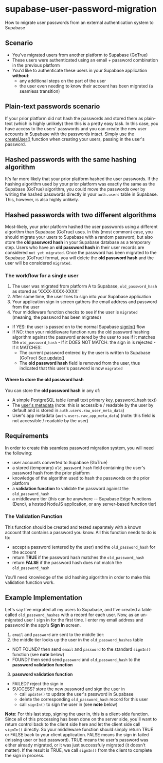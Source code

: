 # supabase-user-password-migration
How to migrate user passwords from an external authentication system to Supabase

## Scenario
- You've migrated users from another platform to Supabase (GoTrue)
- These users were authenticated using an email + password combination in the previous platform
- You'd like to authenticate these users in your Supabase application **without**:
  - any additional steps on the part of the user
  - the user even needing to know their account has been migrated (a seamless transition)
  
## Plain-text passwords scenario
If your prior platform did not hash the passwords and stored them as plain-text (which is highly unlikely) then this is a pretty easy task.  In this case, you have access to the users' passwords and you can create the new user accounts in Supabase with the passwords intact.  Simply use the [createUser()](https://supabase.com/docs/reference/javascript/auth-api-createuser) function when creating your users, passing in the user's password.

## Hashed passwords with the same hashing algorithm
It's far more likely that your prior platform hashed the user passwords.  If the hashing algorithm used by your prior platform was exactly the same as the Supabase (GoTrue) algorithm, you could move the passwords over by writing the hashed passwords directly in your `auth.users` table in Supabase.  This, however, is also highly unlikely.

## Hashed passwords with two different algorithms
Most-likely, your prior platform hashed the user passwords using a different algorithm than Supabase (GoTrue) uses.  In this (most common) case, you should migrate your users to Supabase with a random password, but also store the **old password hash** in your Supabase database as a temporary step.  Users who have an **old password hash** in their user records are considered `not yet migrated`.  Once the password has been migrated to the Supabase (GoTrue) format, you will delete the **old password hash** and the user will be considered `migrated`.

### The workflow for a single user
1. The user was migrated from platform A to Supabase, `old_password_hash` as stored as 'XXXX-XXXX-XXXX'
2. After some time, the user tries to sign into your Supabase application
3. Your application sign in screen gathers the email address and password from the user
4. Your middleware function checks to see if the user is `migrated` (meaning, the password has been migrated)
  -  If YES: the user is passed on to the normal Supabase [signIn()](https://supabase.com/docs/reference/javascript/auth-signin) flow
  -  If NO: then your middleware function runs the old password hashing algorithm against the password entered by the user to see if it matches the `old_password_hash`
    - If it DOES NOT MATCH: the sign in is rejected
    - If it MATCHES: 
      - The current password entered by the user is written to Supabase (GoTrue) [See update()](https://supabase.com/docs/reference/javascript/auth-update#update-password-for-authenticated-user)
      - The **old password hash** field is removed from the user, thus indicated that this user's password is now `migrated`

#### Where to store the **old password hash**
You can store the **old password hash** in any of:
- A simple PostgreSQL table (email text primary key, password_hash text)
- The [user's metadata](https://supabase.com/docs/reference/javascript/auth-update#update-a-users-metadata) (note: this is accessible / readable by the user by default and is stored in `auth.users.raw_user_meta_data`)
- User's app metadata (`auth.users.raw_app_meta_data`) (note: this field is not accessible / readable by the user)

## Requirements
In order to create this seamless password migration system, you will need the following:
- user accounts converted to Supabase (GoTrue)
- a stored (temporary) `old_password_hash` field containing the user's password hash from the prior platform
- knowledge of the algorithm used to hash the passwords on the prior platform
- a **validation function** to validate the password against the `old_password_hash`
- a middleware tier (this can be anywhere -- Supabase Edge Functions (Deno), a hosted NodeJS application, or any server-based function tier)

### The Validation Function
This function should be created and tested separately with a known account that contains a password you know.  All this function needs to do is to:
- accept a password (entered by the user) and the `old_password_hash` for the account
- return **TRUE** if the password hash matches the `old_password_hash`
- return **FALSE** if the password hash does not match the `old_password_hash`

You'll need knowledge of the old hashing algorithm in order to make this validation function work.

## Example Implementation
Let's say I've migrated all my users to Supabase, and I've created a table called `old_password_hashes` with a record for each user.  Now, as an un-migrated user I sign in for the first time.  I enter my email address and password in the app's **Sign In** screen.

1. `email` and `password` are sent to the middle tier:
2. the middle tier looks up the user in the `old_password_hashes` table
  - NOT FOUND? then send `email` and `password` to the standard `signIn()` function (see **note** below)
  - FOUND? then send send `password` and `old_password_hash` to the **password validation function**
3. **password validation function**
  - FAILED? reject the sign in
  - SUCCESS? store the new password and sign the user in
    - call `update()` to update the user's password in Supabase
    - delete the corresponding `old_password_hash` record for this user
    - call `signIn()` to sign the user in (see **note** below)
        
**Note:** For this last step, signing the user in, this is a client-side function.  Since all of this processing has been done on the server side, you'll want to return control back to the client side here and let the client side call `signIn()` directly.  So your middleware function should simply return TRUE or FALSE back to your client application.  FALSE means the sign in failed (missing user or bad password).  TRUE means the user's password was either already migrated, or it was just successfuly migrated (it doesn't matter).  If the result is TRUE, we call `signIn()` from the client to complete the sign in process.

